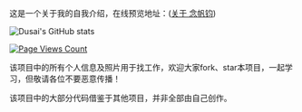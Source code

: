 这是一个关于我的自我介绍，在线预览地址：([关于 念帆钧](https://fanjun1997.github.io/about_me/))

![Dusai's GitHub stats](https://github-readme-stats.vercel.app/api?username=fanjun1997&show_icons=true&theme=radical)

[![Page Views Count](https://badges.toozhao.com/badges/01GSWHCCQW61JHDDABYDEZYQ9Y/green.svg)](https://badges.toozhao.com/stats/01GSWHCCQW61JHDDABYDEZYQ9Y "Get your own page views count badge on badges.toozhao.com")

该项目中的所有个人信息及照片用于找工作，欢迎大家fork、star本项目，一起学习，但敬请各位不要恶意传播！

该项目中的大部分代码借鉴于其他项目，并非全部由自己创作。